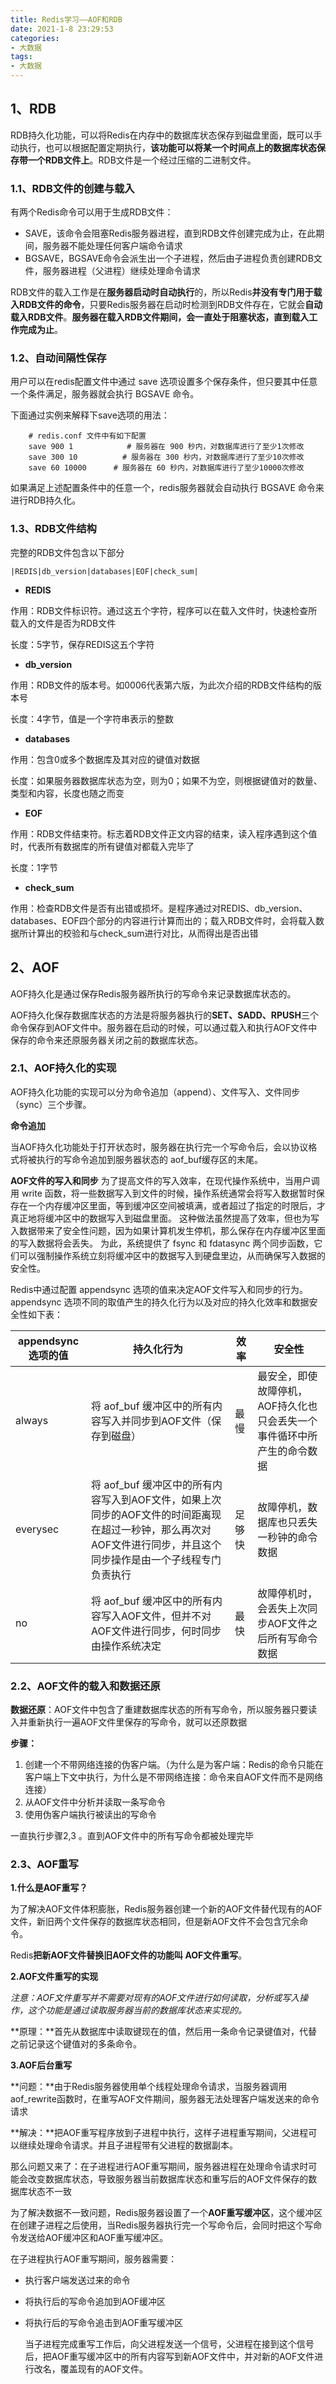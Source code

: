 ```yaml
---
title: Redis学习——AOF和RDB
date: 2021-1-8 23:29:53
categories:
- 大数据
tags:
- 大数据
---
```


## 1、RDB

 RDB持久化功能，可以将Redis在内存中的数据库状态保存到磁盘里面，既可以手动执行，也可以根据配置定期执行，**该功能可以将某一个时间点上的数据库状态保存带一个RDB文件上**。RDB文件是一个经过压缩的二进制文件。

### 1.1、RDB文件的创建与载入

有两个Redis命令可以用于生成RDB文件：

- SAVE，该命令会阻塞Redis服务器进程，直到RDB文件创建完成为止，在此期间，服务器不能处理任何客户端命令请求
- BGSAVE，BGSAVE命令会派生出一个子进程，然后由子进程负责创建RDB文件，服务器进程（父进程）继续处理命令请求

 RDB文件的载入工作是在**服务器启动时自动执行**的，所以Redis**并没有专门用于载入RDB文件的命令**，只要Redis服务器在启动时检测到RDB文件存在，它就会**自动载入RDB文件**。**服务器在载入RDB文件期间，会一直处于阻塞状态，直到载入工作完成为止**。

### 1.2、自动间隔性保存

用户可以在redis配置文件中通过 save 选项设置多个保存条件，但只要其中任意一个条件满足，服务器就会执行 BGSAVE 命令。

下面通过实例来解释下save选项的用法：



```shell
    # redis.conf 文件中有如下配置    
    save 900 1            # 服务器在 900 秒内，对数据库进行了至少1次修改
    save 300 10          # 服务器在 300 秒内，对数据库进行了至少10次修改
    save 60 10000      # 服务器在 60 秒内，对数据库进行了至少10000次修改
```

如果满足上述配置条件中的任意一个，redis服务器就会自动执行 BGSAVE 命令来进行RDB持久化。

### 1.3、RDB文件结构

完整的RDB文件包含以下部分



```shell
|REDIS|db_version|databases|EOF|check_sum|
```

- **REDIS**

作用：RDB文件标识符。通过这五个字符，程序可以在载入文件时，快速检查所载入的文件是否为RDB文件

长度：5字节，保存REDIS这五个字符

- **db_version**

作用：RDB文件的版本号。如0006代表第六版，为此次介绍的RDB文件结构的版本号

长度：4字节，值是一个字符串表示的整数

- **databases**

作用：包含0或多个数据库及其对应的键值对数据

长度：如果服务器数据库状态为空，则为0；如果不为空，则根据键值对的数量、类型和内容，长度也随之而变

- **EOF**

作用：RDB文件结束符。标志着RDB文件正文内容的结束，读入程序遇到这个值时，代表所有数据库的所有键值对都载入完毕了

长度：1字节

- **check_sum**

作用：检查RDB文件是否有出错或损坏。是程序通过对REDIS、db_version、databases、EOF四个部分的内容进行计算而出的；载入RDB文件时，会将载入数据所计算出的校验和与check_sum进行对比，从而得出是否出错

## 2、AOF

AOF持久化是通过保存Redis服务器所执行的写命令来记录数据库状态的。

AOF持久化保存数据库状态的方法是将服务器执行的**SET、SADD、RPUSH**三个命令保存到AOF文件中。服务器在启动的时候，可以通过载入和执行AOF文件中保存的命令来还原服务器关闭之前的数据库状态。

### 2.1、AOF持久化的实现

AOF持久化功能的实现可以分为命令追加（append）、文件写入、文件同步（sync）三个步骤。

**命令追加**

当AOF持久化功能处于打开状态时，服务器在执行完一个写命令后，会以协议格式将被执行的写命令追加到服务器状态的 aof_buf缓存区的末尾。

**AOF文件的写入和同步**
为了提高文件的写入效率，在现代操作系统中，当用户调用 write 函数，将一些数据写入到文件的时候，操作系统通常会将写入数据暂时保存在一个内存缓冲区里面，等到缓冲区空间被填满，或者超过了指定的时限后，才真正地将缓冲区中的数据写入到磁盘里面。
这种做法虽然提高了效率，但也为写入数据带来了安全性问题，因为如果计算机发生停机，那么保存在内存缓冲区里面的写入数据将会丢失。
为此，系统提供了 fsync 和 fdatasync 两个同步函数，它们可以强制操作系统立刻将缓冲区中的数据写入到硬盘里边，从而确保写入数据的安全性。

Redis中通过配置 appendsync 选项的值来决定AOF文件写入和同步的行为。
appendsync 选项不同的取值产生的持久化行为以及对应的持久化效率和数据安全性如下表：

| appendsync选项的值 | 持久化行为                                                   | 效率   | 安全性                                                       |
| ------------------ | ------------------------------------------------------------ | ------ | ------------------------------------------------------------ |
| always             | 将 aof_buf 缓冲区中的所有内容写入并同步到AOF文件（保存到磁盘） | 最慢   | 最安全，即使故障停机，AOF持久化也只会丢失一个事件循环中所产生的命令数据 |
| everysec           | 将 aof_buf 缓冲区中的所有内容写入到AOF文件，如果上次同步的AOF文件的时间距离现在超过一秒钟，那么再次对AOF文件进行同步，并且这个同步操作是由一个子线程专门负责执行 | 足够快 | 故障停机，数据库也只丢失一秒钟的命令数据                     |
| no                 | 将 aof_buf 缓冲区中的所有内容写入AOF文件，但并不对AOF文件进行同步，何时同步由操作系统决定 | 最快   | 故障停机时，会丢失上次同步AOF文件之后所有写命令数据          |

### 2.2、AOF文件的载入和数据还原

**数据还原**：AOF文件中包含了重建数据库状态的所有写命令，所以服务器只要读入并重新执行一遍AOF文件里保存的写命令，就可以还原数据

**步骤：**

1. 创建一个不带网络连接的伪客户端。（为什么是为客户端：Redis的命令只能在客户端上下文中执行，为什么是不带网络连接：命令来自AOF文件而不是网络连接）
2. 从AOF文件中分析并读取一条写命令
3. 使用伪客户端执行被读出的写命令

一直执行步骤2,3 。直到AOF文件中的所有写命令都被处理完毕

### 2.3、AOF重写

**1.什么是AOF重写？**

为了解决AOF文件体积膨胀，Redis服务器创建一个新的AOF文件替代现有的AOF文件，新旧两个文件保存的数据库状态相同，但是新AOF文件不会包含冗余命令。

Redis**把新AOF文件替换旧AOF文件的功能叫 AOF文件重写**。

**2.AOF文件重写的实现**

*注意：AOF文件重写并不需要对现有的AOF文件进行如何读取，分析或写入操作，这个功能是通过读取服务器当前的数据库状态来实现的。*

**原理：**首先从数据库中读取键现在的值，然后用一条命令记录键值对，代替之前记录这个键值对的多条命令。

**3.AOF后台重写**

**问题：**由于Redis服务器使用单个线程处理命令请求，当服务器调用aof_rewrite函数时，在重写AOF文件期间，服务器无法处理客户端发送来的命令请求

**解决：**把AOF重写程序放到子进程中执行，这样子进程重写期间，父进程可以继续处理命令请求。并且子进程带有父进程的数据副本。

那么问题又来了：在子进程进行AOF重写期间，服务器进程在处理命令请求时可能会改变数据库状态，导致服务器当前数据库状态和重写后的AOF文件保存的数据库状态不一致

为了解决数据不一致问题，Redis服务器设置了一个**AOF重写缓冲区**，这个缓冲区在创建子进程之后使用，当Redis服务器执行完一个写命令后，会同时把这个写命令发送给AOF缓冲区和AOF重写缓冲区。

在子进程执行AOF重写期间，服务器需要：

- 执行客户端发送过来的命令

- 将执行后的写命令追加到AOF缓冲区

- 将执行后的写命令追击到AOF重写缓冲区

  当子进程完成重写工作后，向父进程发送一个信号，父进程在接到这个信号后，把AOF重写缓冲区中的所有内容写到新AOF文件中，并对新的AOF文件进行改名，覆盖现有的AOF文件。